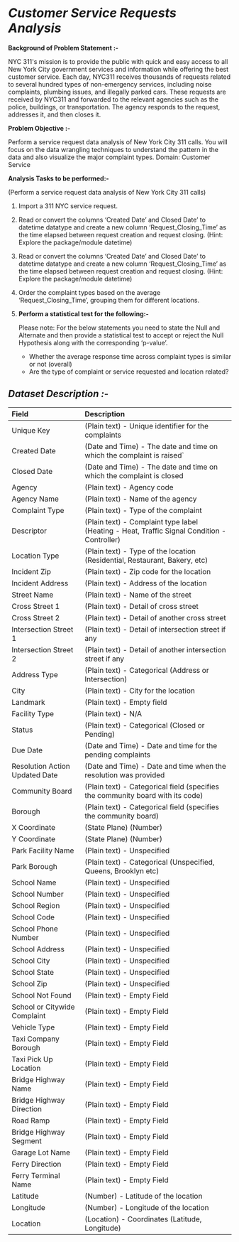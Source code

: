 # *Customer Service Requests Analysis*


**Background of Problem Statement :-**

NYC 311's mission is to provide the public with quick and easy access to all New York City government services and information while offering the best customer service. Each day, NYC311 receives thousands of requests related to several hundred types of non-emergency services, including noise complaints, plumbing issues, and illegally parked cars. These requests are received by NYC311 and forwarded to the relevant agencies such as the police, buildings, or transportation. The agency responds to the request, addresses it, and then closes it.

**Problem Objective :-**

Perform a service request data analysis of New York City 311 calls. You will focus on the data wrangling techniques to understand the pattern in the data and also visualize the major complaint types.
Domain: Customer Service


**Analysis Tasks to be performed:-**

(Perform a service request data analysis of New York City 311 calls) 

1. Import a 311 NYC service request.
2. Read or convert the columns ‘Created Date’ and Closed Date’ to datetime datatype and create a new column ‘Request_Closing_Time’ as the time elapsed between request creation and request closing. (Hint: Explore the package/module datetime)
 3. Read or convert the columns ‘Created Date’ and Closed Date’ to datetime datatype and create a new column ‘Request_Closing_Time’ as the time elapsed between request creation and request closing. (Hint: Explore the package/module datetime)
 4. Order the complaint types based on the average ‘Request_Closing_Time’, grouping them for different locations.
 5. **Perform a statistical test for the following:-**
    
    Please note: For the below statements you need to state the Null and Alternate and then provide a statistical test to accept or reject the Null Hypothesis along with the corresponding ‘p-value’.
    
    - Whether the average response time across complaint types is similar or not (overall)
    - Are the type of complaint or service requested and location related?
    


## *Dataset Description :-*



| Field | Description |
| :-------- | :------------------------- |
| Unique Key | (Plain text) - Unique identifier for the complaints |
| Created Date | (Date and Time) - The date and time on which the complaint is raised` |
| Closed Date | (Date and Time)  - The date and time on which the complaint is closed |
| Agency | (Plain text) - Agency code |
| Agency Name | (Plain text) - Name of the agency |
| Complaint Type | (Plain text) - Type of the complaint |
| Descriptor | (Plain text) - Complaint type label (Heating - Heat, Traffic Signal Condition - Controller) |
| Location Type | (Plain text) - Type of the location (Residential, Restaurant, Bakery, etc) |
| Incident Zip | (Plain text) - Zip code for the location |
| Incident Address | (Plain text) - Address of the location |
| Street Name | (Plain text) - Name of the street |
| Cross Street 1 | (Plain text) - Detail of cross street |
| Cross Street 2 | (Plain text) - Detail of another cross street |
| Intersection Street 1 | (Plain text) - Detail of intersection street if any |
| Intersection Street 2 | (Plain text) - Detail of another intersection street if any |
| Address Type | (Plain text) - Categorical (Address or Intersection) |
| City | (Plain text) - City for the location |
| Landmark | (Plain text) - Empty field |
| Facility Type | (Plain text) - N/A |
| Status | (Plain text) - Categorical (Closed or Pending) |
| Due Date | (Date and Time) - Date and time for the pending complaints |
| Resolution Action Updated Date | (Date and Time) - Date and time when the resolution was provided |
| Community Board | (Plain text) - Categorical field (specifies the community board with its code) |
| Borough | (Plain text) - Categorical field (specifies the community board) |
| X Coordinate | (State Plane) (Number) |
| Y Coordinate | (State Plane) (Number) |
| Park Facility Name | (Plain text) - Unspecified |
| Park Borough | (Plain text) - Categorical (Unspecified, Queens, Brooklyn etc) |
| School Name | (Plain text) - Unspecified |
| School Number | (Plain text)  - Unspecified |
| School Region | (Plain text)  - Unspecified |
| School Code | (Plain text)  - Unspecified |
| School Phone Number | (Plain text)  - Unspecified |
| School Address | (Plain text)  - Unspecified |
| School City | (Plain text)  - Unspecified |
| School State | (Plain text)  - Unspecified |
| School Zip | (Plain text)  - Unspecified |
| School Not Found | (Plain text)  - Empty Field |
| School or Citywide Complaint | (Plain text)  - Empty Field |
| Vehicle Type | (Plain text)  - Empty Field |
| Taxi Company Borough | (Plain text)  - Empty Field |
| Taxi Pick Up Location | (Plain text)  - Empty Field |
| Bridge Highway Name | (Plain text)  - Empty Field |
| Bridge Highway Direction | (Plain text)  - Empty Field |
| Road Ramp | (Plain text)  - Empty Field |
| Bridge Highway Segment | (Plain text)  - Empty Field |
| Garage Lot Name | (Plain text)  - Empty Field |
| Ferry Direction | (Plain text)  - Empty Field |
| Ferry Terminal Name | (Plain text)  - Empty Field |
| Latitude | (Number) - Latitude of the location |
| Longitude | (Number) - Longitude of the location |
| Location | (Location) - Coordinates (Latitude, Longitude) |
